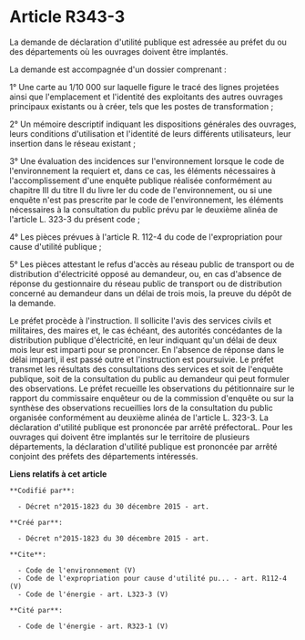 # Article R343-3

La demande de déclaration d'utilité publique est adressée au préfet du ou des départements où les ouvrages doivent être
implantés.

La demande est accompagnée d'un dossier comprenant : 

1° Une carte au 1/10 000 sur laquelle figure le tracé des lignes projetées ainsi que l'emplacement et l'identité des
exploitants des autres ouvrages principaux existants ou à créer, tels que les postes de transformation ; 

2° Un mémoire descriptif indiquant les dispositions générales des ouvrages, leurs conditions d'utilisation et l'identité de
leurs différents utilisateurs, leur insertion dans le réseau existant ; 

3° Une évaluation des incidences sur l'environnement lorsque le code de l'environnement la requiert et, dans ce cas, les
éléments nécessaires à l'accomplissement d'une enquête publique réalisée conformément au chapitre III du titre II du livre
Ier du code de l'environnement, ou si une enquête n'est pas prescrite par le code de l'environnement, les éléments
nécessaires à la consultation du public prévu par le deuxième alinéa de l'article L. 323-3 du présent code ; 

4° Les pièces prévues à l'article R. 112-4 du code de l'expropriation pour cause d'utilité publique ; 

5° Les pièces attestant le refus d'accès au réseau public de transport ou de distribution d'électricité opposé au demandeur,
ou, en cas d'absence de réponse du gestionnaire du réseau public de transport ou de distribution concerné au demandeur dans
un délai de trois mois, la preuve du dépôt de la demande. 

Le préfet procède à l'instruction. Il sollicite l'avis des services civils et militaires, des maires et, le cas échéant, des
autorités concédantes de la distribution publique d'électricité, en leur indiquant qu'un délai de deux mois leur est imparti
pour se prononcer. En l'absence de réponse dans le délai imparti, il est passé outre et l'instruction est poursuivie. Le
préfet transmet les résultats des consultations des services et soit de l'enquête publique, soit de la consultation du public
au demandeur qui peut formuler des observations. Le préfet recueille les observations du pétitionnaire sur le rapport du
commissaire enquêteur ou de la commission d'enquête ou sur la synthèse des observations recueillies lors de la consultation
du public organisée conformément au deuxième alinéa de l'article L. 323-3. La déclaration d'utilité publique est prononcée
par arrêté préfectoraL. Pour les ouvrages qui doivent être implantés sur le territoire de plusieurs départements, la
déclaration d'utilité publique est prononcée par arrêté conjoint des préfets des départements intéressés.

**Liens relatifs à cet article**

	**Codifié par**:

	  - Décret n°2015-1823 du 30 décembre 2015 - art.

	**Créé par**:

	  - Décret n°2015-1823 du 30 décembre 2015 - art.

	**Cite**:

	  - Code de l'environnement (V)
	  - Code de l'expropriation pour cause d'utilité pu... - art. R112-4 (V)
	  - Code de l'énergie - art. L323-3 (V)

	**Cité par**:

	  - Code de l'énergie - art. R323-1 (V)
